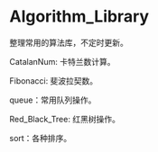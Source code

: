# Algorithm_Library

整理常用的算法库，不定时更新。

CatalanNum: 卡特兰数计算。

Fibonacci: 斐波拉契数。

queue：常用队列操作。

Red_Black_Tree: 红黑树操作。

sort：各种排序。



